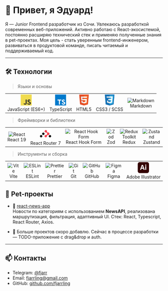 # 👋 Привет, я Эдуард!

Я — Junior Frontend разработчик из Сочи. Увлекаюсь разработкой современных веб-приложений. Активно работаю с React-экосистемой, постоянно расширяю технический стек и применяю полученные знания в pet-проектах.
Моя цель - стать уверенным frontend-инженером, развиваться в продуктовой команде, писать читаемый и поддерживаемый код.

---

## 🛠 Технологии

> Языки и основы

<table width="100%">
  <tr>
    <td align="center"><img src="https://raw.githubusercontent.com/devicons/devicon/master/icons/javascript/javascript-original.svg" width="36" alt="JavaScript" /><br>JavaScript (ES6+)</td>
    <td align="center"><img src="https://raw.githubusercontent.com/devicons/devicon/master/icons/typescript/typescript-original.svg" width="36" alt="TypeScript" /><br>TypeScript</td>
    <td align="center"><img src="https://raw.githubusercontent.com/devicons/devicon/master/icons/html5/html5-original.svg" width="36" alt="HTML5" /><br>HTML5</td>
    <td align="center"><img src="https://raw.githubusercontent.com/devicons/devicon/master/icons/css3/css3-original.svg" width="36" alt="CSS3" /><br>CSS3 / SCSS</td>
    <td align="center"><img src="https://cdn.jsdelivr.net/gh/devicons/devicon/icons/markdown/markdown-original.svg" width="36" alt="Markdown" /><br>Markdown</td>
</table>

> Фреймворки и библиотеки

<table width="100%">
  <tr>
    <td align="center"><img src="https://cdn.jsdelivr.net/gh/devicons/devicon/icons/react/react-original.svg" width="36" alt="React" /><br>React 19</td>
    <td align="center"><img src="https://github.com/devicons/devicon/blob/master/icons/reactrouter/reactrouter-original.svg" width="36" alt="React Router" /><br>React Router 7</td>
    <td align="center"><img src="https://react-hook-form.com/images/logo/react-hook-form-logo-only.svg" width="36" alt="React Hook Form" /><br>React Hook Form</td>
    <td align="center"><img src="https://zod.dev/_next/image?url=%2Flogo%2Flogo-glow.png&w=256&q=100" width="36" alt="Zod" /><br>Zod</td>
    <td align="center"><img src="https://cdn.jsdelivr.net/gh/devicons/devicon/icons/redux/redux-original.svg" width="36" alt="Redux Toolkit" /><br>Redux</td>
    <td align="center"><img src="https://user-images.githubusercontent.com/958486/218346783-72be5ae3-b953-4dd7-b239-788a882fdad6.svg" width="36" alt="Zustand" /><br>Zustand</td>
  </tr>
</table>

> Инструменты и сборка

<table width="100%">
  <tr>
    <td align="center"><img src="https://vitejs.dev/logo.svg" width="36" alt="Vite" /><br>Vite</td>
    <td align="center"><img src="https://cdn.jsdelivr.net/gh/devicons/devicon/icons/eslint/eslint-original.svg" width="36" alt="ESLint" /><br>ESLint</td>
    <td align="center"><img src="https://brandeps.com/icon-download/P/Prettier-icon-vector-02.svg" width="36" alt="Prettier" /><br>Prettier</td>
    <td align="center"><img src="https://cdn.jsdelivr.net/gh/devicons/devicon/icons/git/git-original.svg" width="36" alt="Git" /><br>Git</td>
    <td align="center"><img src="https://cdn.jsdelivr.net/gh/devicons/devicon/icons/github/github-original.svg" width="36" alt="GitHub" /><br>GitHub</td>
    <td align="center"><img src="https://cdn.jsdelivr.net/gh/devicons/devicon/icons/figma/figma-original.svg" width="36" alt="Figma" /><br>Figma</td>
    <td align="center"><img src="https://github.com/devicons/devicon/blob/master/icons/illustrator/illustrator-plain.svg" width="36" alt="Illustrator" /><br>Adobe Illustrator</td>
  </tr>
</table>

## 🚀 Pet-проекты

- 📰 [react-news-app](https://github.com/fjarrling/react-news-app)  
  Новости по категориям с использованием **NewsAPI**, реализована маршрутизация, фильтрация, адаптивный UI. Стек: React, Typescript, React Router, Axios.

- 📌 Больше проектов скоро добавлю. Сейчас в процессе разработки — TODO-приложение с drag&drop и auth.

---

## 📫 Контакты

- Telegram: [@fjarr](https://t.me/fjarr)  
- Email: [fjarrling@gmail.com](mailto:fjarrling@gmail.com)  
- GitHub: [github.com/fjarrling](https://github.com/fjarrling)  
